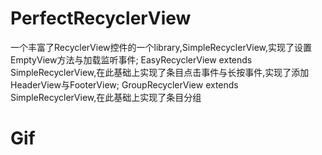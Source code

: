 # PerfectRecyclerView
一个丰富了RecyclerView控件的一个library,SimpleRecyclerView,实现了设置EmptyView方法与加载监听事件;
EasyRecyclerView extends SimpleRecyclerView,在此基础上实现了条目点击事件与长按事件,实现了添加HeaderView与FooterView;
GroupRecyclerView extends SimpleRecyclerView,在此基础上实现了条目分组

# Gif
